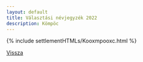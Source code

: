 ```yaml
---
layout: default
title: Választási névjegyzék 2022
description: Kömpöc
---
```


{% include settlementHTMLs/Kooxmpooxc.html %}

[Vissza](./)